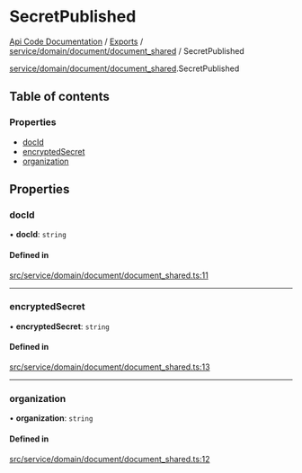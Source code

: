 # SecretPublished
 
[Api Code Documentation](../README.md) / [Exports](../modules.md) / [service/domain/document/document\_shared](../modules/service_domain_document_document_shared.md) / SecretPublished

[service/domain/document/document_shared](../modules/service_domain_document_document_shared.md).SecretPublished

## Table of contents

### Properties

- [docId](service_domain_document_document_shared.SecretPublished.md#docid)
- [encryptedSecret](service_domain_document_document_shared.SecretPublished.md#encryptedsecret)
- [organization](service_domain_document_document_shared.SecretPublished.md#organization)

## Properties

### docId

• **docId**: `string`

#### Defined in

[src/service/domain/document/document_shared.ts:11](https://github.com/openkfw/TruBudget/blob/f6ee764/api/src/service/domain/document/document_shared.ts#L11)

___

### encryptedSecret

• **encryptedSecret**: `string`

#### Defined in

[src/service/domain/document/document_shared.ts:13](https://github.com/openkfw/TruBudget/blob/f6ee764/api/src/service/domain/document/document_shared.ts#L13)

___

### organization

• **organization**: `string`

#### Defined in

[src/service/domain/document/document_shared.ts:12](https://github.com/openkfw/TruBudget/blob/f6ee764/api/src/service/domain/document/document_shared.ts#L12)
